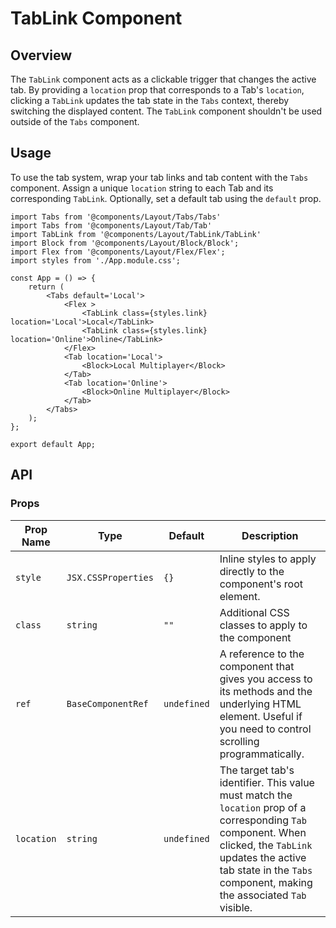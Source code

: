 # TabLink Component

## Overview

The `TabLink` component acts as a clickable trigger that changes the active tab. By providing a `location` prop that corresponds to a Tab's `location`, clicking a `TabLink` updates the tab state in the `Tabs` context, thereby switching the displayed content. The `TabLink` component shouldn't be used outside of the `Tabs` component.

## Usage 

To use the tab system, wrap your tab links and tab content with the `Tabs` component. Assign a unique `location` string to each Tab and its corresponding `TabLink`. Optionally, set a default tab using the `default` prop.

```tsx
import Tabs from '@components/Layout/Tabs/Tabs'
import Tabs from '@components/Layout/Tab/Tab'
import TabLink from '@components/Layout/TabLink/TabLink'
import Block from '@components/Layout/Block/Block';
import Flex from '@components/Layout/Flex/Flex';
import styles from './App.module.css';

const App = () => {
    return (
        <Tabs default='Local'>
            <Flex >
                <TabLink class={styles.link} location='Local'>Local</TabLink>
                <TabLink class={styles.link} location='Online'>Online</TabLink>
            </Flex>
            <Tab location='Local'>
                <Block>Local Multiplayer</Block>
            </Tab>
            <Tab location='Online'>
                <Block>Online Multiplayer</Block>
            </Tab>    
        </Tabs>
    );
};

export default App;
```

## API

### Props
|Prop Name |Type |Default | Description |
|---|---|---|---|
| `style` | `JSX.CSSProperties` | `{}` | Inline styles to apply directly to the component's root element. |
| `class` | `string` | `""` | Additional CSS classes to apply to the component |
| `ref` | `BaseComponentRef` | `undefined` | A reference to the component that gives you access to its methods and the underlying HTML element. Useful if you need to control scrolling programmatically. |
| `location` | `string` | `undefined` | The target tab's identifier. This value must match the `location` prop of a corresponding `Tab` component. When clicked, the `TabLink` updates the active tab state in the `Tabs` component, making the associated `Tab` visible. |